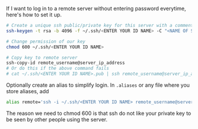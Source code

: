 If I want to log in to a remote server without entering password everytime,
here's how to set it up.

```bash
# Create a unique ssh public/private key for this server with a comment of your server name. When prompted for password just fill in blank, because the purpose is to NOT enter any pswd.
ssh-keygen -t rsa -b 4096 -f ~/.ssh/<ENTER YOUR ID NAME> -C "<NAME OF SERVER>"

# Change permission of our key
chmod 600 ~/.ssh/<ENTER YOUR ID NAME>

# Copy key to remote server
ssh-copy-id remote_username@server_ip_address
# Or do this if the above command fails
# cat ~/.ssh/<ENTER YOUR ID NAME>.pub | ssh remote_username@server_ip_address "mkdir -p ~/.ssh && chmod 700 ~/.ssh && cat >> ~/.ssh/authorized_keys && chmod 600 ~/.ssh/authorized_keys"
```

Optionally create an alias to simplify login. In `.aliases` or any file where
you store aliases, add
```bash
alias remote='ssh -i ~/.ssh/<ENTER YOUR ID NAME> remote_username@server_ip_address'
```

The reason we need to chmod 600 is that ssh do not like your private key to be seen by other people using the server.
